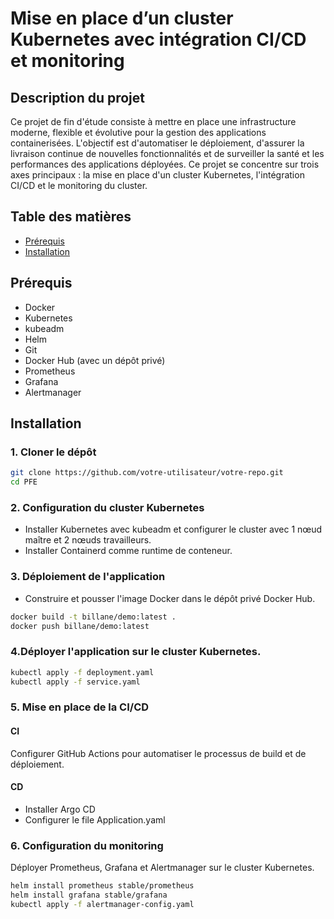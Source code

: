 # Mise en place d’un cluster Kubernetes avec intégration CI/CD et monitoring

## Description du projet

Ce projet de fin d'étude consiste à mettre en place une infrastructure moderne, flexible et évolutive pour la gestion des applications containerisées. L'objectif est d'automatiser le déploiement, d'assurer la livraison continue de nouvelles fonctionnalités et de surveiller la santé et les performances des applications déployées. Ce projet se concentre sur trois axes principaux : la mise en place d'un cluster Kubernetes, l'intégration CI/CD et le monitoring du cluster.

## Table des matières

- [Prérequis](#prérequis)
- [Installation](#installation)

## Prérequis

- Docker
- Kubernetes
- kubeadm
- Helm
- Git
- Docker Hub (avec un dépôt privé)
- Prometheus
- Grafana
- Alertmanager

## Installation

### 1. Cloner le dépôt

```bash
git clone https://github.com/votre-utilisateur/votre-repo.git
cd PFE
```
### 2. Configuration du cluster Kubernetes

- Installer Kubernetes avec kubeadm et configurer le cluster avec 1 nœud maître et 2 nœuds travailleurs.
- Installer Containerd comme runtime de conteneur.

### 3. Déploiement de l'application

- Construire et pousser l'image Docker dans le dépôt privé Docker Hub.

```bash
docker build -t billane/demo:latest .
docker push billane/demo:latest
```

### 4.Déployer l'application sur le cluster Kubernetes.

```bash
kubectl apply -f deployment.yaml
kubectl apply -f service.yaml
```
### 5. Mise en place de la CI/CD
#### CI
Configurer GitHub Actions pour automatiser le processus de build et de déploiement.
#### CD
- Installer Argo CD
- Configurer le file Application.yaml
### 6. Configuration du monitoring
Déployer Prometheus, Grafana et Alertmanager sur le cluster Kubernetes.
```bash
helm install prometheus stable/prometheus
helm install grafana stable/grafana
kubectl apply -f alertmanager-config.yaml
```




